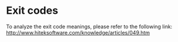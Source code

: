 
# Exit codes
To analyze the exit code meanings, please refer to the following link: http://www.hiteksoftware.com/knowledge/articles/049.htm